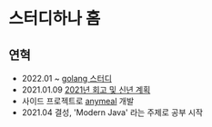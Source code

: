 # 스터디하나 홈

## 연혁
- 2022.01 ~ [golang 스터디](https://github.com/hanatour/study/wiki/2022.01.19-2022%EB%85%84-%EC%8A%A4%ED%84%B0%EB%94%94-%EA%B3%84%ED%9A%8D)
- 2021.01.09 [2021년 회고 및 신년 계획](https://github.com/hanatour/study/wiki/2022.01.19-2022%EB%85%84-%EC%8A%A4%ED%84%B0%EB%94%94-%EA%B3%84%ED%9A%8D)
- 사이드 프로젝트로 [anymeal](https://anymeal.net) 개발
- 2021.04 결성, 'Modern Java' 라는 주제로 공부 시작

